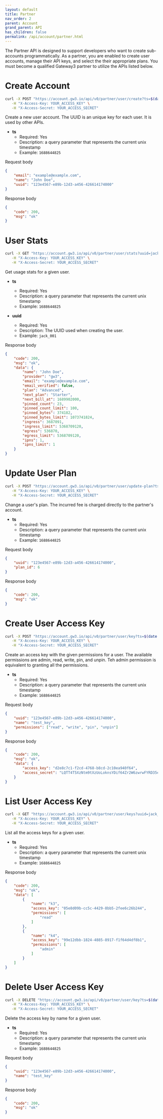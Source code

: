 ```yaml
---
layout: default
title: Partner
nav_order: 2
parent: Account
grand_parent: API
has_children: false
permalink: /api/account/partner.html
---
```


The Partner API is designed to support developers who want to create sub-accounts programmatically.
As a partner, you are enabled to create user accounts, manage their API keys, and select the their appropriate plans.
You must become a qualified Gateway3 partner to utilize the APIs listed below.

# Create Account

```bash
curl -X POST "https://account.gw3.io/api/v0/partner/user/create?ts=$(date +%s)" \
   -H "X-Access-Key: YOUR_ACCESS_KEY" \
   -H "X-Access-Secret: YOUR_ACCESS_SECRET"
```
Create a new user account.
The UUID is an unique key for each user.
It is used by other APIs.

- **ts**
  - Required: Yes
  - Description: a query parameter that represents the current unix timestamp
  - Example: `1688644825`

Request body

```json
{
    "email": "example@example.com",
    "name": "John Doe",
    "uuid": "123e4567-e89b-12d3-a456-426614174000"
}
```

Response body

```json
{
    "code": 200,
    "msg": "ok"
}
```

# User Stats

```bash
curl -X GET "https://account.gw3.io/api/v0/partner/user/stats?uuid=jack_001&ts=$(date +%s)" \
   -H "X-Access-Key: YOUR_ACCESS_KEY" \
   -H "X-Access-Secret: YOUR_ACCESS_SECRET"
```
Get usage stats for a given user.

- **ts**
  - Required: Yes
  - Description: a query parameter that represents the current unix timestamp
  - Example: `1688644825`

- **uuid**
  - Required: Yes
  - Description: The UUID used when creating the user.
  - Example: `jack_001`

Response body

```json
{
    "code": 200,
    "msg": "ok",
    "data": {
        "name": "John Doe",
        "provider": "gw3",
        "email": "example@example.com",
        "email_verified": false,
        "plan": "Advanced",
        "next_plan": "Starter",
        "next_bill_at": 1689902000,
        "pinned_count": 23,
        "pinned_count_limit": 100,
        "pinned_bytes": 374182,
        "pinned_bytes_limit": 1073741824,
        "ingress": 3687091,
        "ingress_limit": 5368709120,
        "egress": 536870,
        "egress_limit": 5368709120,
        "ipns": 1,
        "ipns_limit": 1
    }
}

```

# Update User Plan

```bash
curl -X POST "https://account.gw3.io/api/v0/partner/user/update-plan?ts=$(date +%s)" \
   -H "X-Access-Key: YOUR_ACCESS_KEY" \
   -H "X-Access-Secret: YOUR_ACCESS_SECRET"
```
Change a user's plan.
The incurred fee is charged directly to the partner's account.

- **ts**
  - Required: Yes
  - Description: a query parameter that represents the current unix timestamp
  - Example: `1688644825`

Request body

```json
{
    "uuid": "123e4567-e89b-12d3-a456-426614174000",
    "plan_id": 6
}
```

Response body

```json
{
    "code": 200,
    "msg": "ok"
}
```

# Create User Access Key

```bash
curl -X POST "https://account.gw3.io/api/v0/partner/user/key?ts=$(date +%s)" \
   -H "X-Access-Key: YOUR_ACCESS_KEY" \
   -H "X-Access-Secret: YOUR_ACCESS_SECRET"
```
Create an access key with the given permissions for a user.
The available permissions are admin, read, write, pin, and unpin.
Teh admin permission is equivalent to granting all the permissions.

- **ts**
  - Required: Yes
  - Description: a query parameter that represents the current unix timestamp
  - Example: `1688644825`

Request body

```json
{
    "uuid": "123e4567-e89b-12d3-a456-426614174000",
    "name": "test_key",
    "permissions": ["read", "write", "pin", "unpin"]
}
```

Response body

```json
{
    "code": 200,
    "msg": "ok",
    "data": {
        "access_key": "d2e8c7c1-f2cd-4768-b8cd-2c10ea940f64",
        "access_secret": "LQTT4T5XzNtm9tXzUoLoknsYDif64Zr2W6zwrwFYRD35egaGq+WGkPbderrgr+9bPP9fhozhAwu7Zv6YByVaMXdQklxu4wMb6WUnss4+BIzDlfJx2m2a3EBGCs3PMSwsICp5XwJ/Qe3YdFA8JuA5NwiMQ03GXyjN8fFBYNa0UYA="
    }
}
```

# List User Access Key

```bash
curl -X GET "https://account.gw3.io/api/v0/partner/user/keys?uuid=jack_001&?ts=$(date +%s)" \
   -H "X-Access-Key: YOUR_ACCESS_KEY" \
   -H "X-Access-Secret: YOUR_ACCESS_SECRET"
```
List all the access keys for a given user.

- **ts**
  - Required: Yes
  - Description: a query parameter that represents the current unix timestamp
  - Example: `1688644825`

Response body

```json
{
    "code": 200,
    "msg": "ok",
    "data": [
        {
            "name": "k3",
            "access_key": "05e8d09b-cc5c-4429-8bb5-2fee6c26b244",
            "permissions": [
                "read"
            ]
        },
        {
            "name": "k4",
            "access_key": "99e12dbb-1824-4885-8917-f1f64d4df8b1",
            "permissions": [
                "admin"
            ]
        }
    ]
}
```

# Delete User Access Key

```bash
curl -X DELETE "https://account.gw3.io/api/v0/partner/user/key?ts=$(date +%s)" \
   -H "X-Access-Key: YOUR_ACCESS_KEY" \
   -H "X-Access-Secret: YOUR_ACCESS_SECRET"
```
Delete the access key by name for a given user.

- **ts**
  - Required: Yes
  - Description: a query parameter that represents the current unix timestamp
  - Example: `1688644825`

Request body

```json
{
    "uuid": "123e4567-e89b-12d3-a456-426614174000",
    "name": "test_key"
}
```

Response body

```json
{
    "code": 200,
    "msg": "ok"
}
```
